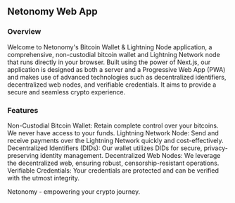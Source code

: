 ## Netonomy Web App

### Overview

Welcome to Netonomy's Bitcoin Wallet & Lightning Node application, a comprehensive, non-custodial bitcoin wallet and Lightning Network node that runs directly in your browser. Built using the power of Next.js, our application is designed as both a server and a Progressive Web App (PWA) and makes use of advanced technologies such as decentralized identifiers, decentralized web nodes, and verifiable credentials. It aims to provide a secure and seamless crypto experience.

### Features

Non-Custodial Bitcoin Wallet: Retain complete control over your bitcoins. We never have access to your funds.
Lightning Network Node: Send and receive payments over the Lightning Network quickly and cost-effectively.
Decentralized Identifiers (DIDs): Our wallet utilizes DIDs for secure, privacy-preserving identity management.
Decentralized Web Nodes: We leverage the decentralized web, ensuring robust, censorship-resistant operations.
Verifiable Credentials: Your credentials are protected and can be verified with the utmost integrity.

Netonomy - empowering your crypto journey.
